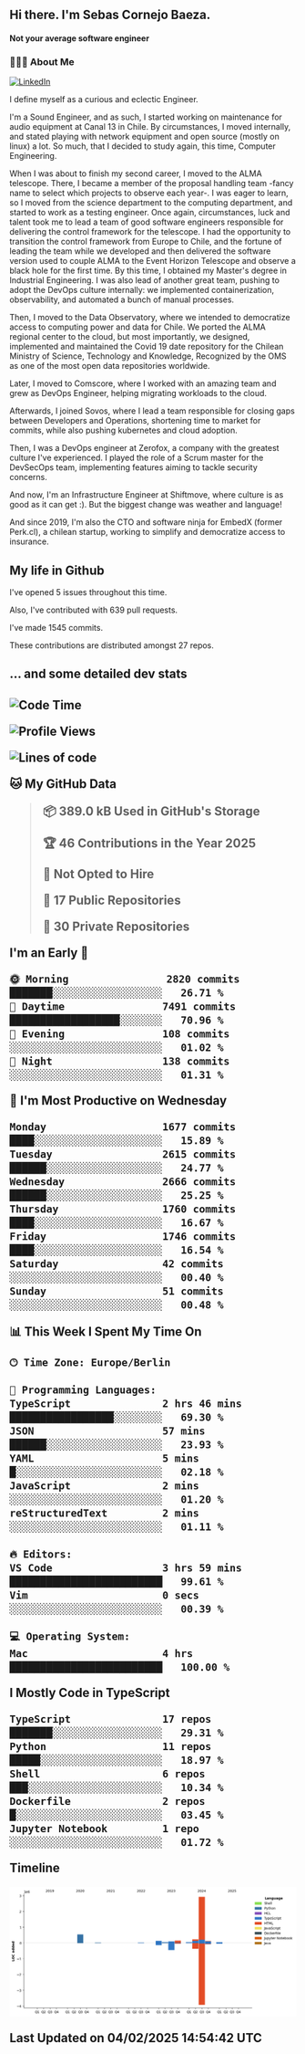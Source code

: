 <h2> Hi there.  I'm Sebas Cornejo Baeza.</h2>
<h4> Not your average software engineer</h4>
<h3> 👨🏻‍💻 About Me </h3>
<a href="http://linkedin.com/in/sebastian-cornejo-baeza/"><img alt="LinkedIn" src="https://img.shields.io/badge/Sebas%20Cornejo%20-informational?style=appveyor&logo=linkedin"></a>


I define myself as a curious and eclectic Engineer.

I'm a Sound Engineer, and as such, I started working on maintenance for audio equipment at Canal 13 in Chile.
By circumstances, I moved internally, and stated playing with network equipment and open source (mostly on linux) 
a lot. So much, that I decided to study again, this time, Computer Engineering.

When I was about to finish my second career, I moved to the ALMA telescope. There, I became a member of the proposal handling team
-fancy name to select which projects to observe each year-. 
I was eager to learn, so I moved from the science department to the computing department, and started to work as 
a testing engineer. Once again, circumstances, luck and talent took me to lead a team of good software engineers 
responsible for delivering the control framework for the telescope. I had the opportunity to transition the control framework from
Europe to Chile, and the fortune of leading the team while we developed and then delivered the software
version used to couple ALMA to the Event Horizon Telescope and observe a black hole for the first time.
By this time, I obtained my Master's degree in Industrial Engineering.
I was also lead of another great team, pushing to adopt the DevOps culture internally: we implemented containerization, observability, and automated a bunch of manual processes.

Then, I moved to the Data Observatory, where we intended to democratize access to computing power
and data for Chile. We ported the ALMA regional center to the cloud, but most importantly, we designed, implemented
and maintained the Covid 19 date repository for the Chilean Ministry of Science, Technology and Knowledge, Recognized by the OMS as one of the most open
data repositories worldwide.

Later, I moved to Comscore, where I worked with an amazing team and grew as DevOps Engineer, helping migrating workloads to the cloud.

Afterwards, I joined Sovos, where I lead a team responsible for closing gaps between Developers and Operations, shortening time to market for commits, while
also pushing kubernetes and cloud adoption.

Then, I was a DevOps engineer at Zerofox, a company with the greatest culture I've experienced. I played the role of a Scrum master for the DevSecOps team,
implementing features aiming to tackle security concerns.

And now, I'm an Infrastructure Engineer at Shiftmove, where culture is as good as it can get :). But the biggest change was weather and language!
 
And since 2019, I'm also the CTO and software ninja for EmbedX (former Perk.cl), a chilean startup, working to simplify and democratize access to insurance.

<h2> My life in Github </h2>

I've opened 5 issues throughout this time.

Also, I've contributed with 639 pull requests.

I've made 1545 commits.

These contributions are distributed amongst 27 repos.

<h2>... and some detailed dev stats<h2>

<!--START_SECTION:waka-->
![Code Time](http://img.shields.io/badge/Code%20Time-1%2C001%20hrs%2037%20mins-blue)

![Profile Views](http://img.shields.io/badge/Profile%20Views-2-blue)

![Lines of code](https://img.shields.io/badge/From%20Hello%20World%20I%27ve%20Written-4.3%20million%20lines%20of%20code-blue)

**🐱 My GitHub Data** 

> 📦 389.0 kB Used in GitHub's Storage 
 > 
> 🏆 46 Contributions in the Year 2025
 > 
> 🚫 Not Opted to Hire
 > 
> 📜 17 Public Repositories 
 > 
> 🔑 30 Private Repositories 
 > 
**I'm an Early 🐤** 

```text
🌞 Morning                2820 commits        ███████░░░░░░░░░░░░░░░░░░   26.71 % 
🌆 Daytime                7491 commits        ██████████████████░░░░░░░   70.96 % 
🌃 Evening                108 commits         ░░░░░░░░░░░░░░░░░░░░░░░░░   01.02 % 
🌙 Night                  138 commits         ░░░░░░░░░░░░░░░░░░░░░░░░░   01.31 % 
```
📅 **I'm Most Productive on Wednesday** 

```text
Monday                   1677 commits        ████░░░░░░░░░░░░░░░░░░░░░   15.89 % 
Tuesday                  2615 commits        ██████░░░░░░░░░░░░░░░░░░░   24.77 % 
Wednesday                2666 commits        ██████░░░░░░░░░░░░░░░░░░░   25.25 % 
Thursday                 1760 commits        ████░░░░░░░░░░░░░░░░░░░░░   16.67 % 
Friday                   1746 commits        ████░░░░░░░░░░░░░░░░░░░░░   16.54 % 
Saturday                 42 commits          ░░░░░░░░░░░░░░░░░░░░░░░░░   00.40 % 
Sunday                   51 commits          ░░░░░░░░░░░░░░░░░░░░░░░░░   00.48 % 
```


📊 **This Week I Spent My Time On** 

```text
🕑︎ Time Zone: Europe/Berlin

💬 Programming Languages: 
TypeScript               2 hrs 46 mins       █████████████████░░░░░░░░   69.30 % 
JSON                     57 mins             ██████░░░░░░░░░░░░░░░░░░░   23.93 % 
YAML                     5 mins              █░░░░░░░░░░░░░░░░░░░░░░░░   02.18 % 
JavaScript               2 mins              ░░░░░░░░░░░░░░░░░░░░░░░░░   01.20 % 
reStructuredText         2 mins              ░░░░░░░░░░░░░░░░░░░░░░░░░   01.11 % 

🔥 Editors: 
VS Code                  3 hrs 59 mins       █████████████████████████   99.61 % 
Vim                      0 secs              ░░░░░░░░░░░░░░░░░░░░░░░░░   00.39 % 

💻 Operating System: 
Mac                      4 hrs               █████████████████████████   100.00 % 
```

**I Mostly Code in TypeScript** 

```text
TypeScript               17 repos            ███████░░░░░░░░░░░░░░░░░░   29.31 % 
Python                   11 repos            █████░░░░░░░░░░░░░░░░░░░░   18.97 % 
Shell                    6 repos             ███░░░░░░░░░░░░░░░░░░░░░░   10.34 % 
Dockerfile               2 repos             █░░░░░░░░░░░░░░░░░░░░░░░░   03.45 % 
Jupyter Notebook         1 repo              ░░░░░░░░░░░░░░░░░░░░░░░░░   01.72 % 
```



**Timeline**

![Lines of Code chart](https://raw.githubusercontent.com/scornejob/scornejob/master/assets/bar_graph.png)


 Last Updated on 04/02/2025 14:54:42 UTC
<!--END_SECTION:waka-->
